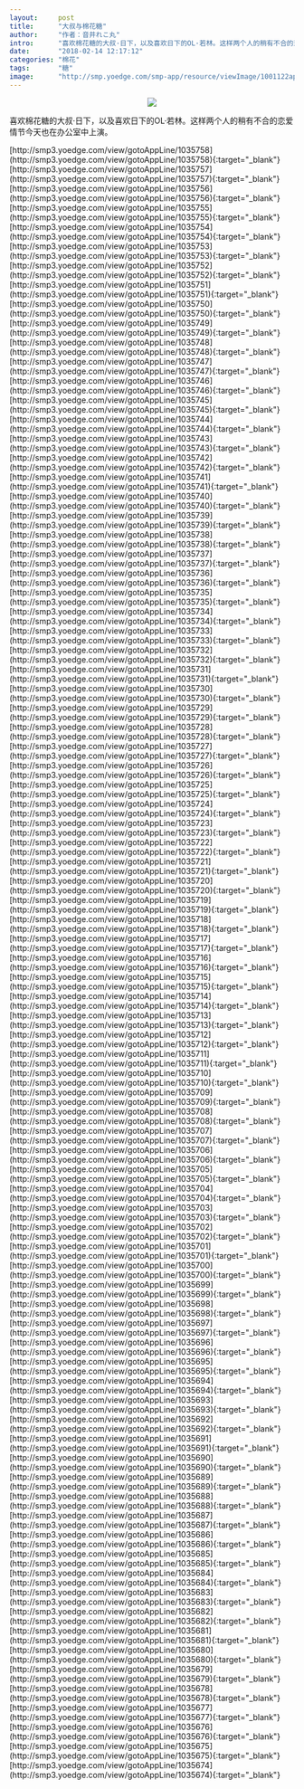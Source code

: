 ```yaml
---
layout:     post
title:      "大叔与棉花糖"
author:     "作者：音井れこ丸"
intro:      "喜欢棉花糖的大叔·日下，以及喜欢日下的OL·若林。这样两个人的稍有不合的恋爱情节今天也在办公室中上演。"
date:       "2018-02-14 12:17:12"
categories: "棉花"
tags:       "糖"
image:      "http://smp.yoedge.com/smp-app/resource/viewImage/1001122appline.png"
---
```

<div style="text-align: center">
<p><img src="http://smp.yoedge.com/smp-app/resource/viewImage/1001122appline.png"/></p>
</div>
<p class="post-meta">
<span>喜欢棉花糖的大叔·日下，以及喜欢日下的OL·若林。这样两个人的稍有不合的恋爱情节今天也在办公室中上演。</span>
</p>
[http://smp3.yoedge.com/view/gotoAppLine/1035758](http://smp3.yoedge.com/view/gotoAppLine/1035758){:target="_blank"}
[http://smp3.yoedge.com/view/gotoAppLine/1035757](http://smp3.yoedge.com/view/gotoAppLine/1035757){:target="_blank"}
[http://smp3.yoedge.com/view/gotoAppLine/1035756](http://smp3.yoedge.com/view/gotoAppLine/1035756){:target="_blank"}
[http://smp3.yoedge.com/view/gotoAppLine/1035755](http://smp3.yoedge.com/view/gotoAppLine/1035755){:target="_blank"}
[http://smp3.yoedge.com/view/gotoAppLine/1035754](http://smp3.yoedge.com/view/gotoAppLine/1035754){:target="_blank"}
[http://smp3.yoedge.com/view/gotoAppLine/1035753](http://smp3.yoedge.com/view/gotoAppLine/1035753){:target="_blank"}
[http://smp3.yoedge.com/view/gotoAppLine/1035752](http://smp3.yoedge.com/view/gotoAppLine/1035752){:target="_blank"}
[http://smp3.yoedge.com/view/gotoAppLine/1035751](http://smp3.yoedge.com/view/gotoAppLine/1035751){:target="_blank"}
[http://smp3.yoedge.com/view/gotoAppLine/1035750](http://smp3.yoedge.com/view/gotoAppLine/1035750){:target="_blank"}
[http://smp3.yoedge.com/view/gotoAppLine/1035749](http://smp3.yoedge.com/view/gotoAppLine/1035749){:target="_blank"}
[http://smp3.yoedge.com/view/gotoAppLine/1035748](http://smp3.yoedge.com/view/gotoAppLine/1035748){:target="_blank"}
[http://smp3.yoedge.com/view/gotoAppLine/1035747](http://smp3.yoedge.com/view/gotoAppLine/1035747){:target="_blank"}
[http://smp3.yoedge.com/view/gotoAppLine/1035746](http://smp3.yoedge.com/view/gotoAppLine/1035746){:target="_blank"}
[http://smp3.yoedge.com/view/gotoAppLine/1035745](http://smp3.yoedge.com/view/gotoAppLine/1035745){:target="_blank"}
[http://smp3.yoedge.com/view/gotoAppLine/1035744](http://smp3.yoedge.com/view/gotoAppLine/1035744){:target="_blank"}
[http://smp3.yoedge.com/view/gotoAppLine/1035743](http://smp3.yoedge.com/view/gotoAppLine/1035743){:target="_blank"}
[http://smp3.yoedge.com/view/gotoAppLine/1035742](http://smp3.yoedge.com/view/gotoAppLine/1035742){:target="_blank"}
[http://smp3.yoedge.com/view/gotoAppLine/1035741](http://smp3.yoedge.com/view/gotoAppLine/1035741){:target="_blank"}
[http://smp3.yoedge.com/view/gotoAppLine/1035740](http://smp3.yoedge.com/view/gotoAppLine/1035740){:target="_blank"}
[http://smp3.yoedge.com/view/gotoAppLine/1035739](http://smp3.yoedge.com/view/gotoAppLine/1035739){:target="_blank"}
[http://smp3.yoedge.com/view/gotoAppLine/1035738](http://smp3.yoedge.com/view/gotoAppLine/1035738){:target="_blank"}
[http://smp3.yoedge.com/view/gotoAppLine/1035737](http://smp3.yoedge.com/view/gotoAppLine/1035737){:target="_blank"}
[http://smp3.yoedge.com/view/gotoAppLine/1035736](http://smp3.yoedge.com/view/gotoAppLine/1035736){:target="_blank"}
[http://smp3.yoedge.com/view/gotoAppLine/1035735](http://smp3.yoedge.com/view/gotoAppLine/1035735){:target="_blank"}
[http://smp3.yoedge.com/view/gotoAppLine/1035734](http://smp3.yoedge.com/view/gotoAppLine/1035734){:target="_blank"}
[http://smp3.yoedge.com/view/gotoAppLine/1035733](http://smp3.yoedge.com/view/gotoAppLine/1035733){:target="_blank"}
[http://smp3.yoedge.com/view/gotoAppLine/1035732](http://smp3.yoedge.com/view/gotoAppLine/1035732){:target="_blank"}
[http://smp3.yoedge.com/view/gotoAppLine/1035731](http://smp3.yoedge.com/view/gotoAppLine/1035731){:target="_blank"}
[http://smp3.yoedge.com/view/gotoAppLine/1035730](http://smp3.yoedge.com/view/gotoAppLine/1035730){:target="_blank"}
[http://smp3.yoedge.com/view/gotoAppLine/1035729](http://smp3.yoedge.com/view/gotoAppLine/1035729){:target="_blank"}
[http://smp3.yoedge.com/view/gotoAppLine/1035728](http://smp3.yoedge.com/view/gotoAppLine/1035728){:target="_blank"}
[http://smp3.yoedge.com/view/gotoAppLine/1035727](http://smp3.yoedge.com/view/gotoAppLine/1035727){:target="_blank"}
[http://smp3.yoedge.com/view/gotoAppLine/1035726](http://smp3.yoedge.com/view/gotoAppLine/1035726){:target="_blank"}
[http://smp3.yoedge.com/view/gotoAppLine/1035725](http://smp3.yoedge.com/view/gotoAppLine/1035725){:target="_blank"}
[http://smp3.yoedge.com/view/gotoAppLine/1035724](http://smp3.yoedge.com/view/gotoAppLine/1035724){:target="_blank"}
[http://smp3.yoedge.com/view/gotoAppLine/1035723](http://smp3.yoedge.com/view/gotoAppLine/1035723){:target="_blank"}
[http://smp3.yoedge.com/view/gotoAppLine/1035722](http://smp3.yoedge.com/view/gotoAppLine/1035722){:target="_blank"}
[http://smp3.yoedge.com/view/gotoAppLine/1035721](http://smp3.yoedge.com/view/gotoAppLine/1035721){:target="_blank"}
[http://smp3.yoedge.com/view/gotoAppLine/1035720](http://smp3.yoedge.com/view/gotoAppLine/1035720){:target="_blank"}
[http://smp3.yoedge.com/view/gotoAppLine/1035719](http://smp3.yoedge.com/view/gotoAppLine/1035719){:target="_blank"}
[http://smp3.yoedge.com/view/gotoAppLine/1035718](http://smp3.yoedge.com/view/gotoAppLine/1035718){:target="_blank"}
[http://smp3.yoedge.com/view/gotoAppLine/1035717](http://smp3.yoedge.com/view/gotoAppLine/1035717){:target="_blank"}
[http://smp3.yoedge.com/view/gotoAppLine/1035716](http://smp3.yoedge.com/view/gotoAppLine/1035716){:target="_blank"}
[http://smp3.yoedge.com/view/gotoAppLine/1035715](http://smp3.yoedge.com/view/gotoAppLine/1035715){:target="_blank"}
[http://smp3.yoedge.com/view/gotoAppLine/1035714](http://smp3.yoedge.com/view/gotoAppLine/1035714){:target="_blank"}
[http://smp3.yoedge.com/view/gotoAppLine/1035713](http://smp3.yoedge.com/view/gotoAppLine/1035713){:target="_blank"}
[http://smp3.yoedge.com/view/gotoAppLine/1035712](http://smp3.yoedge.com/view/gotoAppLine/1035712){:target="_blank"}
[http://smp3.yoedge.com/view/gotoAppLine/1035711](http://smp3.yoedge.com/view/gotoAppLine/1035711){:target="_blank"}
[http://smp3.yoedge.com/view/gotoAppLine/1035710](http://smp3.yoedge.com/view/gotoAppLine/1035710){:target="_blank"}
[http://smp3.yoedge.com/view/gotoAppLine/1035709](http://smp3.yoedge.com/view/gotoAppLine/1035709){:target="_blank"}
[http://smp3.yoedge.com/view/gotoAppLine/1035708](http://smp3.yoedge.com/view/gotoAppLine/1035708){:target="_blank"}
[http://smp3.yoedge.com/view/gotoAppLine/1035707](http://smp3.yoedge.com/view/gotoAppLine/1035707){:target="_blank"}
[http://smp3.yoedge.com/view/gotoAppLine/1035706](http://smp3.yoedge.com/view/gotoAppLine/1035706){:target="_blank"}
[http://smp3.yoedge.com/view/gotoAppLine/1035705](http://smp3.yoedge.com/view/gotoAppLine/1035705){:target="_blank"}
[http://smp3.yoedge.com/view/gotoAppLine/1035704](http://smp3.yoedge.com/view/gotoAppLine/1035704){:target="_blank"}
[http://smp3.yoedge.com/view/gotoAppLine/1035703](http://smp3.yoedge.com/view/gotoAppLine/1035703){:target="_blank"}
[http://smp3.yoedge.com/view/gotoAppLine/1035702](http://smp3.yoedge.com/view/gotoAppLine/1035702){:target="_blank"}
[http://smp3.yoedge.com/view/gotoAppLine/1035701](http://smp3.yoedge.com/view/gotoAppLine/1035701){:target="_blank"}
[http://smp3.yoedge.com/view/gotoAppLine/1035700](http://smp3.yoedge.com/view/gotoAppLine/1035700){:target="_blank"}
[http://smp3.yoedge.com/view/gotoAppLine/1035699](http://smp3.yoedge.com/view/gotoAppLine/1035699){:target="_blank"}
[http://smp3.yoedge.com/view/gotoAppLine/1035698](http://smp3.yoedge.com/view/gotoAppLine/1035698){:target="_blank"}
[http://smp3.yoedge.com/view/gotoAppLine/1035697](http://smp3.yoedge.com/view/gotoAppLine/1035697){:target="_blank"}
[http://smp3.yoedge.com/view/gotoAppLine/1035696](http://smp3.yoedge.com/view/gotoAppLine/1035696){:target="_blank"}
[http://smp3.yoedge.com/view/gotoAppLine/1035695](http://smp3.yoedge.com/view/gotoAppLine/1035695){:target="_blank"}
[http://smp3.yoedge.com/view/gotoAppLine/1035694](http://smp3.yoedge.com/view/gotoAppLine/1035694){:target="_blank"}
[http://smp3.yoedge.com/view/gotoAppLine/1035693](http://smp3.yoedge.com/view/gotoAppLine/1035693){:target="_blank"}
[http://smp3.yoedge.com/view/gotoAppLine/1035692](http://smp3.yoedge.com/view/gotoAppLine/1035692){:target="_blank"}
[http://smp3.yoedge.com/view/gotoAppLine/1035691](http://smp3.yoedge.com/view/gotoAppLine/1035691){:target="_blank"}
[http://smp3.yoedge.com/view/gotoAppLine/1035690](http://smp3.yoedge.com/view/gotoAppLine/1035690){:target="_blank"}
[http://smp3.yoedge.com/view/gotoAppLine/1035689](http://smp3.yoedge.com/view/gotoAppLine/1035689){:target="_blank"}
[http://smp3.yoedge.com/view/gotoAppLine/1035688](http://smp3.yoedge.com/view/gotoAppLine/1035688){:target="_blank"}
[http://smp3.yoedge.com/view/gotoAppLine/1035687](http://smp3.yoedge.com/view/gotoAppLine/1035687){:target="_blank"}
[http://smp3.yoedge.com/view/gotoAppLine/1035686](http://smp3.yoedge.com/view/gotoAppLine/1035686){:target="_blank"}
[http://smp3.yoedge.com/view/gotoAppLine/1035685](http://smp3.yoedge.com/view/gotoAppLine/1035685){:target="_blank"}
[http://smp3.yoedge.com/view/gotoAppLine/1035684](http://smp3.yoedge.com/view/gotoAppLine/1035684){:target="_blank"}
[http://smp3.yoedge.com/view/gotoAppLine/1035683](http://smp3.yoedge.com/view/gotoAppLine/1035683){:target="_blank"}
[http://smp3.yoedge.com/view/gotoAppLine/1035682](http://smp3.yoedge.com/view/gotoAppLine/1035682){:target="_blank"}
[http://smp3.yoedge.com/view/gotoAppLine/1035681](http://smp3.yoedge.com/view/gotoAppLine/1035681){:target="_blank"}
[http://smp3.yoedge.com/view/gotoAppLine/1035680](http://smp3.yoedge.com/view/gotoAppLine/1035680){:target="_blank"}
[http://smp3.yoedge.com/view/gotoAppLine/1035679](http://smp3.yoedge.com/view/gotoAppLine/1035679){:target="_blank"}
[http://smp3.yoedge.com/view/gotoAppLine/1035678](http://smp3.yoedge.com/view/gotoAppLine/1035678){:target="_blank"}
[http://smp3.yoedge.com/view/gotoAppLine/1035677](http://smp3.yoedge.com/view/gotoAppLine/1035677){:target="_blank"}
[http://smp3.yoedge.com/view/gotoAppLine/1035676](http://smp3.yoedge.com/view/gotoAppLine/1035676){:target="_blank"}
[http://smp3.yoedge.com/view/gotoAppLine/1035675](http://smp3.yoedge.com/view/gotoAppLine/1035675){:target="_blank"}
[http://smp3.yoedge.com/view/gotoAppLine/1035674](http://smp3.yoedge.com/view/gotoAppLine/1035674){:target="_blank"}


